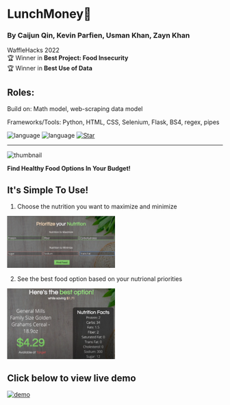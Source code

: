 # LunchMoney🥪 
### By Caijun Qin, Kevin Parfien, Usman Khan, Zayn Khan
WaffleHacks 2022<br>
🏆 Winner in **Best Project: Food Insecurity**<br>
🏆 Winner in **Best Use of Data**<br>


## Roles:
   Build on: Math model, web-scraping data model
   
   Frameworks/Tools: Python, HTML, CSS, Selenium, Flask, BS4, regex, pipes

![language](https://img.shields.io/badge/language-python3.10.4-yellow?style=plastic&logo=appveyor)
![language](https://img.shields.io/badge/language-HTML/CSS/JS-orange?style=plastic&logo=appveyor)
[![Star](https://img.shields.io/github/stars/Zeke07/WaffleHacks2022.svg?logo=github&style=social)](https://gitHub.com/Zeke07/WaffleHacks2022)

----------------------------------------------------------------------------------------------------

![thumbnail](https://challengepost-s3-challengepost.netdna-ssl.com/photos/production/software_photos/002/009/977/datas/small.jpg)

**Find Healthy Food Options In Your Budget!**

## It's Simple To Use!
1. Choose the nutrition you want to maximize and minimize

<img src="https://github.com/Zeke07/WaffleHacks2022/blob/main/screenshots/prioritize_your_nutrition.png" width="50%">

2. See the best food option based on your nutrional priorities
<img src="https://github.com/Zeke07/WaffleHacks2022/blob/main/screenshots/best_option.png" width="50%">

## Click below to view live demo
[![demo](https://img.youtube.com/vi/mmExNnufFE8/0.jpg)](https://youtu.be/mmExNnufFE8)
